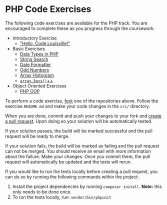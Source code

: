 # PHP Code Exercises

The following code exercises are available for the PHP track. You are encouraged to complete these as you progress through the coursework.

- Introductory Exercise
    - ["Hello, Code Louisville!"](https://github.com/CodeLouisville/php-exercise-hello-code-louisville)
- Basic Exercises
    - [Data Types in PHP](https://github.com/CodeLouisville/php-exercise-data-types)
    - [String Search](https://github.com/CodeLouisville/php-exercise-string-search)
    - [Date Formatter](https://github.com/CodeLouisville/php-exercise-date-formatter)
    - [Odd Numbers](https://github.com/CodeLouisville/php-exercise-odd-numbers)
    - [Array Histogram](https://github.com/CodeLouisville/php-exercise-array-histogram)
    - [`array_keys()`++](https://github.com/CodeLouisville/php-exercise-array-search-keys)
- Object Oriented Exercises
    - [PHP OOP](https://github.com/CodeLouisville/php-exercise-oop)

To perform a code exercise, [fork](https://help.github.com/articles/fork-a-repo/) one of the repositories above. Follow the exercise `README.md` and make your code changes in the `src/` directory.

When you are done, commit and push your changes to your fork and [create a pull request](https://help.github.com/articles/creating-a-pull-request/). Upon doing so your solution will be automatically tested.

If your solution passes, the build will be marked successful and the pull request will be ready to merge.

If your solution fails, the build will be marked as failing and the pull request can not be merged. You should receive an email with more information about the failure. Make your changes. Once you commit them, the pull request will automatically be updated and the tests will rerun.

If you would like to run the tests locally before creating a pull request, you can do so by running the following commands within the project:

1. Install the project dependencies by running `composer install`. **Note:** this only needs to be done once. 
2. To run the tests locally, run: `vendor/bin/phpunit`
